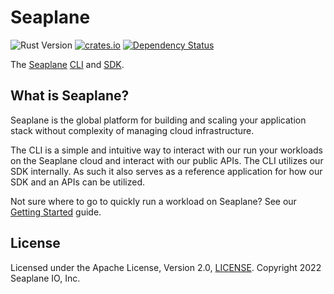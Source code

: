 # Seaplane

![Rust Version][rustc-image]
[![crates.io][crate-image]][crate-link]
[![Dependency Status][deps-image]][deps-link]

The [Seaplane] [CLI] and [SDK].

## What is Seaplane?

Seaplane is the global platform for building and scaling your application stack
without complexity of managing cloud infrastructure.

The CLI is a simple and intuitive way to interact with our run your workloads
on the Seaplane cloud and interact with our public APIs. The CLI utilizes our
SDK internally. As such it also serves as a reference application for how our
SDK and an APIs can be utilized.

Not sure where to go to quickly run a workload on Seaplane? See our [Getting
Started] guide.

## License

Licensed under the Apache License, Version 2.0, [LICENSE](LICENSE). Copyright 2022 Seaplane IO, Inc.

[//]: # (badges)

[rustc-image]: https://img.shields.io/badge/rustc-1.58+-blue.svg
[crate-image]: https://img.shields.io/crates/v/seaplane-cli.svg
[crate-link]: https://crates.io/crates/seaplane-cli
[deps-image]: https://deps.rs/repo/github/seaplane-io/seaplane-cli/status.svg
[deps-link]: https://deps.rs/repo/github/seaplane-io/seaplane-cli

[//]: # (Links)

[Seaplane]: https://seaplane.io/
[CLI]: https://github.com/seaplane-io/seaplane/tree/main/seaplane-cli
[SDK]: https://github.com/seaplane-io/seaplane/tree/main/seaplane
[Getting Started]: https://github.com/seaplane-io/seaplane/blob/main/doc/GETTING_STARTED.md
